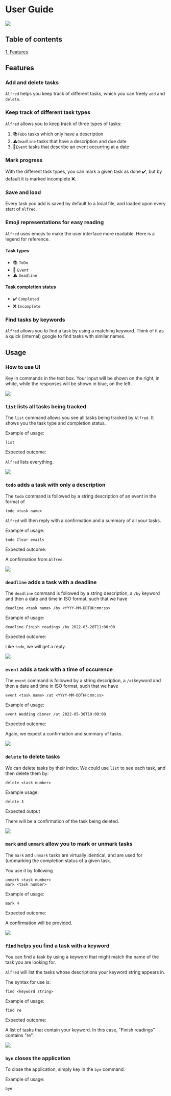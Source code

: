 # User Guide

![](Ui.png)

## Table of contents
[1. Features](#features)

## Features

### Add and delete tasks

`Alfred` helps you keep track of different tasks, which you can freely 
`add` and `delete`.

### Keep track of different task types

`Alfred` allows you to keep track of three types of tasks:

1.  📚`ToDo` tasks which only have a description
2. ⚠️`Deadline` tasks that have a description and due date
3. 📆`Event` tasks that describe an event occurring at a date

### Mark progress

With the different task types, you can mark a given task as done ✔️, but 
by default it is marked incomplete ❌. 

### Save and load

Every task you add is saved by default to a local file, and loaded upon
every start of `Alfred`.

### Emoji representations for easy reading

`Alfred` uses emojis to make the user interface more readable. Here is a legend
for reference.

#### Task types
* 📚 `ToDo`
* 📆 `Event` 
* ⚠️ `Deadline` 

#### Task completion status

* ✔️ `Completed` 
* ❌ `Incomplete`

### Find tasks by keywords

`Alfred` allows you to find a task by using a matching keyword. Think of it
as a quick (internal) google to find tasks with similar names.



## Usage

### How to use UI

Key in commands in the text box. Your input will be shown on the right,
in white, while the responses will be shown in blue, on the left.

![](ui_guide.png)

### `list` lists all tasks being tracked

The `list` command allows you see all tasks being tracked by `Alfred`. 
It shows you the task type and completion status. 

Example of usage:

```
list
```

Expected outcome:

`Alfred` lists everything. 

![](list_example.png)

### `todo` adds a task with only a description

The `todo` command is followed by a string description of an event 
in the format of

```
todo <task name>
```

`Alfred` will then reply with a 
confirmation and a summary of all your tasks.

Example of usage:

```
todo Clear emails
```

Expected outcome:

A confirmation from `Alfred`.

![](todo_example.png)


### `deadline` adds a task with a deadline

The `deadline` command is followed by a string description, a `/by` keyword 
and then a date and time in ISO format, such that we have

```
deadline <task name> /by <YYYY-MM-DDTHH:mm:ss>
```

Example of usage:

```
deadline Finish readings /by 2022-03-28T11:00:00
```

Expected outcome:

Like `todo`, we will get a reply.

![](deadline_example.png)

### `event` adds a task with a time of occurence

The `event` command is followed by a string description, a `/at`keyword and 
then a date and time in ISO format, such that we have

```
event <task name> /at <YYYY-MM-DDTHH:mm:ss>
```

Example of usage:

```
event Wedding dinner /at 2022-05-30T19:00:00
```

Expected outcome:

Again, we expect a confirmation and summary of tasks.

![](event_example.png)

### `delete` to delete tasks

We can delete tasks by their index. We could use `list` to see each task, 
and then delete them by:

```
delete <task number>
```

Example usage:

```
delete 3
```

Expected output

There will be a confirmation of the task being deleted.

![](delete_example.png)

### `mark` and `unmark` allow you to mark or unmark tasks

The `mark` and `unmark` tasks are virtually identical, and are used for
(un)marking the completion status of a given task.

You use it by following

```
unmark <task number>
mark <task number>
```

Example of usage:

```
mark 4
```

Expected outcome:

A confirmation will be provided.

![](mark_unmark_example.png)

### `find` helps you find a task with a keyword

You can find a task by using a keyword that might match the name of the 
task you are looking for. 

`Alfred` will list the tasks whose descriptions your keyword string appears in. 

The syntax for use is:

```
find <keyword string>
```

Example of usage:

```
find re
```

Expected outcome: 

A list of tasks that contain your keyword. In this case, "Finish readings" 
contains "re". 

![](find_example.png)


### `bye` closes the application 

To close the application, simply key in the `bye` command. 

Example of usage:

```
bye
```